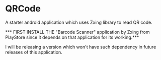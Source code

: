 QRCode
======

A starter android application which uses Zxing library to read QR code. 

*** FIRST INSTALL THE "Barcode Scanner" application by Zxing from PlayStore since it depends on that application for its working.***

I will be releasing a version which won't have such dependency in future releases of this application.
